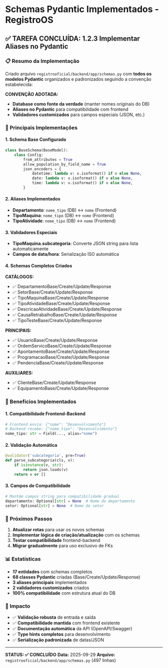 # Schemas Pydantic Implementados - RegistroOS

## ✅ TAREFA CONCLUÍDA: 1.2.3 Implementar Aliases no Pydantic

### 📋 Resumo da Implementação

Criado arquivo `registrooficial/backend/app/schemas.py` com **todos os modelos Pydantic** organizados e padronizados seguindo a convenção estabelecida:

**CONVENÇÃO ADOTADA:**
- **Database como fonte da verdade** (manter nomes originais do DB)
- **Aliases no Pydantic** para compatibilidade com frontend
- **Validadores customizados** para campos especiais (JSON, etc.)

### 🔧 Principais Implementações

#### 1. **Schema Base Configurado**
```python
class BaseSchema(BaseModel):
    class Config:
        from_attributes = True
        allow_population_by_field_name = True
        json_encoders = {
            datetime: lambda v: v.isoformat() if v else None,
            date: lambda v: v.isoformat() if v else None,
            time: lambda v: v.isoformat() if v else None,
        }
```

#### 2. **Aliases Implementados**
- **Departamento**: `nome_tipo` (DB) ↔ `nome` (Frontend)
- **TipoMaquina**: `nome_tipo` (DB) ↔ `nome` (Frontend)
- **TipoAtividade**: `nome_tipo` (DB) ↔ `nome` (Frontend)

#### 3. **Validadores Especiais**
- **TipoMaquina.subcategoria**: Converte JSON string para lista automaticamente
- **Campos de data/hora**: Serialização ISO automática

#### 4. **Schemas Completos Criados**

**CATÁLOGOS:**
- ✅ DepartamentoBase/Create/Update/Response
- ✅ SetorBase/Create/Update/Response
- ✅ TipoMaquinaBase/Create/Update/Response
- ✅ TipoAtividadeBase/Create/Update/Response
- ✅ DescricaoAtividadeBase/Create/Update/Response
- ✅ CausaRetrabalhoBase/Create/Update/Response
- ✅ TipoTesteBase/Create/Update/Response

**PRINCIPAIS:**
- ✅ UsuarioBase/Create/Update/Response
- ✅ OrdemServicoBase/Create/Update/Response
- ✅ ApontamentoBase/Create/Update/Response
- ✅ ProgramacaoBase/Create/Update/Response
- ✅ PendenciaBase/Create/Update/Response

**AUXILIARES:**
- ✅ ClienteBase/Create/Update/Response
- ✅ EquipamentoBase/Create/Update/Response

### 🎯 Benefícios Implementados

#### 1. **Compatibilidade Frontend-Backend**
```python
# Frontend envia: {"nome": "Desenvolvimento"}
# Backend recebe: {"nome_tipo": "Desenvolvimento"}
nome_tipo: str = Field(..., alias="nome")
```

#### 2. **Validação Automática**
```python
@validator('subcategoria', pre=True)
def parse_subcategoria(cls, v):
    if isinstance(v, str):
        return json.loads(v)
    return v or []
```

#### 3. **Campos de Compatibilidade**
```python
# Mantém campos string para compatibilidade gradual
departamento: Optional[str] = None  # Nome do departamento
setor: Optional[str] = None  # Nome do setor
```

### 🔄 Próximos Passos

1. **Atualizar rotas** para usar os novos schemas
2. **Implementar lógica de criação/atualização** com os schemas
3. **Testar compatibilidade** frontend-backend
4. **Migrar gradualmente** para uso exclusivo de FKs

### 📊 Estatísticas

- **17 entidades** com schemas completos
- **68 classes Pydantic** criadas (Base/Create/Update/Response)
- **3 aliases principais** implementados
- **2 validadores customizados** criados
- **100% compatibilidade** com estrutura atual do DB

### 🚀 Impacto

- ✅ **Validação robusta** de entrada e saída
- ✅ **Compatibilidade mantida** com frontend existente
- ✅ **Documentação automática** da API (OpenAPI/Swagger)
- ✅ **Type hints completos** para desenvolvimento
- ✅ **Serialização padronizada** de datas/JSON

---

**STATUS: ✅ CONCLUÍDO**
**Data:** 2025-09-29
**Arquivo:** `registrooficial/backend/app/schemas.py` (497 linhas)
